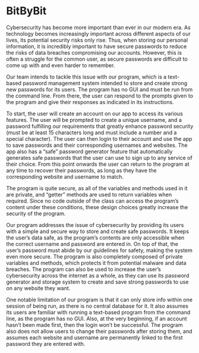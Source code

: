 # BitByBit
Cybersecurity has become more important than ever in our modern era. As technology becomes increasingly important across different aspects of our lives, its potential security risks only rise. Thus, when storing our personal information, it is incredibly important to have secure passwords to reduce the risks of data breaches compromising our accounts. However, this is often a struggle for the common user, as secure passwords are difficult to come up with and even harder to remember.  

Our team intends to tackle this issue with our program, which is a text-based password management system intended to store and create strong new passwords for its users. The program has no GUI and must be run from the command line. From there, the user can respond to the prompts given to the program and give their responses as indicated in its instructions. 

To start, the user will create an account on our app to access its various features. The user will be prompted to create a unique username, and a password fulfilling our requirements that greatly enhance password security (must be at least 15 characters long and must include a number and a special character). The user can then login to their account and use the app to save passwords and their corresponding usernames and websites. The app also has a “safe” password generator feature that automatically generates safe passwords that the user can use to sign up to any service of their choice. From this point onwards the user can return to the program at any time to recover their passwords, as long as they have the corresponding website and username to match. 

The program is quite secure, as all of the variables and methods used in it are private, and “getter” methods are used to return variables when required. Since no code outside of the class can access the program’s content under these conditions, these design choices greatly increase the security of the program. 

Our program addresses the issue of cybersecurity by providing its users with a simple and secure way to store and create safe passwords. It keeps the user’s data safe, as the program’s contents are only accessible when the correct username and password are entered in. On top of that, the user’s password must abide by our guidelines for safety, making the system even more secure. The program is also completely composed of private variables and methods, which protects it from potential malware and data breaches. The program can also be used to increase the user’s cybersecurity across the internet as a whole, as they can use its password generator and storage system to create and save strong passwords to use on any website they want.  

One notable limitation of our program is that it can only store info within one session of being run, as there is no central database for it. It also assumes its users are familiar with running a text-based program from the command line, as the program has no GUI. Also, at the very beginning, if an account hasn’t been made first, then the login won’t be successful. The program also does not allow users to change their passwords after storing them, and assumes each website and username are permanently linked to the first password they are entered with. 
